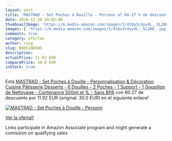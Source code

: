 ```yaml
---
layout: post
title: 'MASTRAD - Set Poches à Douille - Personn al 60.27 % de descuento'
date: 2020-11-28 10:02:06
thumbnailImage: 'https://m.media-amazon.com/images/I/41Qu3c4yy4L._SL200_.jpg'
images: [ 'https://m.media-amazon.com/images/I/41Qu3c4yy4L._SL200_.jpg' ]
comments: true
category: ofertas
author: ring
slug: B0051NDIWS
description:
actualPrice: 11.92 EUR
comparePrice: 30.0 EUR
inStock: true
---
```


Está [MASTRAD - Set Poches à Douille - Personnalisation & Décoration Cuisine Pâtisserie Desserts - 6 Douilles - 2 Poches - 1 Support - 1 Goupillon de Nettoyage - Contenance 500ml et 1L - Sans BPA](https://www.amazon.fr/dp/B0051NDIWS/?tag=tolees0d-21) con 60.27 de descuento por 11.92 EUR (original: 30.0 EUR) en el siguiente enlace!

[![MASTRAD - Set Poches à Douille - Personn](https://m.media-amazon.com/images/I/41Qu3c4yy4L._SL200_.jpg)](https://www.amazon.fr/dp/B0051NDIWS/?tag=tolees0d-21)

[Ver la oferta!!](https://www.amazon.fr/dp/B0051NDIWS/?tag=tolees0d-21)

Links participate in Amazon Associate program and might generate a comission on qualifying sales


